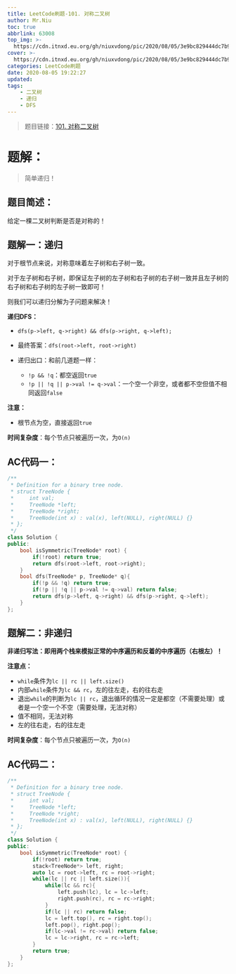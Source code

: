 ```yaml
---
title: LeetCode刷题-101. 对称二叉树
author: Mr.Niu
toc: true
abbrlink: 63008
top_img: >-
  https://cdn.itnxd.eu.org/gh/niuxvdong/pic/2020/08/05/3e9bc829444dc7b9db2eea96e1c19a60.png
cover: >-
  https://cdn.itnxd.eu.org/gh/niuxvdong/pic/2020/08/05/3e9bc829444dc7b9db2eea96e1c19a60.png
categories: LeetCode刷题
date: 2020-08-05 19:22:27
updated:
tags:
	- 二叉树
	- 递归
	- DFS
---
```












> 题目链接：[101. 对称二叉树](https://leetcode-cn.com/problems/symmetric-tree/)



# 题解：



> 简单递归！



## 题目简述：

给定一棵二叉树判断是否是对称的！

## 题解一：递归

对于根节点来说，对称意味着左子树和右子树一致。

对于左子树和右子树，即保证左子树的左子树和右子树的右子树一致并且左子树的右子树和右子树的左子树一致即可！

则我们可以递归分解为子问题来解决！



**递归DFS：**

- `dfs(p->left, q->right) && dfs(p->right, q->left);`

- 最终答案：`dfs(root->left, root->right)`
- 递归出口：和前几道题一样：
  - `!p && !q`：都空返回`true`
  - `!p || !q || p->val != q->val`：一个空一个非空，或者都不空但值不相同返回`false`



**注意：**

- 根节点为空，直接返回`true`







**时间复杂度**：每个节点只被遍历一次，为`O(n)`

## AC代码一：



```c++
/**
 * Definition for a binary tree node.
 * struct TreeNode {
 *     int val;
 *     TreeNode *left;
 *     TreeNode *right;
 *     TreeNode(int x) : val(x), left(NULL), right(NULL) {}
 * };
 */
class Solution {
public:
    bool isSymmetric(TreeNode* root) {
        if(!root) return true;
        return dfs(root->left, root->right);
    }
    bool dfs(TreeNode* p, TreeNode* q){
        if(!p && !q) return true;
        if(!p || !q || p->val != q->val) return false;
        return dfs(p->left, q->right) && dfs(p->right, q->left);
    }
};
```





## 题解二：非递归





**非递归写法：即用两个栈来模拟正常的中序遍历和反着的中序遍历（右根左）！**



**注意点：**

- `while`条件为`lc || rc || left.size()`
- 内部`while`条件为`lc && rc`，左的往左走，右的往右走
- 退出`while`的判断为`lc || rc`，退出循环的情况一定是都空（不需要处理）或者是一个空一个不空（需要处理，无法对称）
- 值不相同，无法对称
- 左的往右走，右的往左走



**时间复杂度**：每个节点只被遍历一次，为`O(n)`



## AC代码二：





```c++
/**
 * Definition for a binary tree node.
 * struct TreeNode {
 *     int val;
 *     TreeNode *left;
 *     TreeNode *right;
 *     TreeNode(int x) : val(x), left(NULL), right(NULL) {}
 * };
 */
class Solution {
public:
    bool isSymmetric(TreeNode* root) {
        if(!root) return true;
        stack<TreeNode*> left, right;
        auto lc = root->left, rc = root->right;
        while(lc || rc || left.size()){
            while(lc && rc){
                left.push(lc), lc = lc->left;
                right.push(rc), rc = rc->right;
            }
            if(lc || rc) return false;
            lc = left.top(), rc = right.top();
            left.pop(), right.pop();
            if(lc->val != rc->val) return false;
            lc = lc->right, rc = rc->left;
        }
        return true;
    }
};
```

